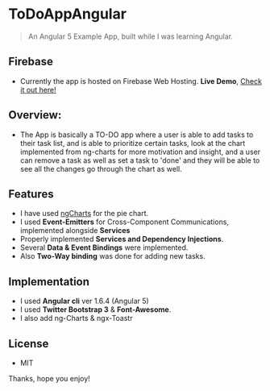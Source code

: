 # ToDoAppAngular
>  An Angular 5 Example App, built while I was learning Angular.

## Firebase
- Currently the app is hosted on Firebase Web Hosting.
  **Live Demo**, <a href="https://todo-example-app.com">Check it out here!</a>

## Overview:
- The App is basically a TO-DO app where a user is able to add tasks to their task list, and is able to prioritize certain tasks, look at the chart implemented from ng-charts for more motivation and insight, and a user can remove a task as well as set a task to 'done' and they will be able to see all the changes go through the chart as well.

## Features
- I have used <a href="https://github.com/valor-software/ng2-charts">ngCharts</a> for the pie chart.
- I used **Event-Emitters** for Cross-Component Communications, implemented alongside **Services**
- Properly implemented **Services and Dependency Injections**.
- Several **Data & Event Bindings** were implemented.
- Also **Two-Way binding** was done for adding new tasks.

## Implementation
- I used **Angular cli** ver 1.6.4 (Angular 5)
- I used **Twitter Bootstrap 3** & **Font-Awesome**.
- I also add ng-Charts & ngx-Toastr

## License
- MIT

Thanks, hope you enjoy!
